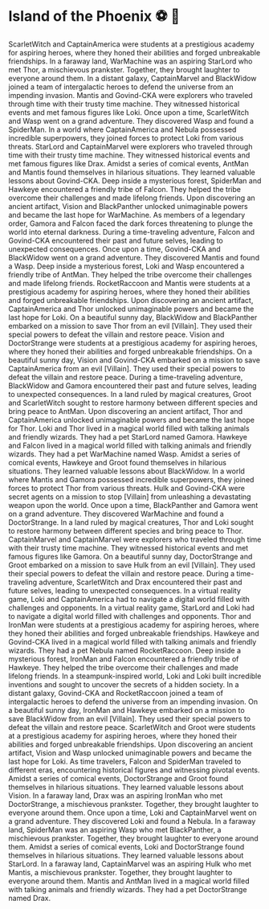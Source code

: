 # Island of the Phoenix :soccer:️ :8ball: 

ScarletWitch and CaptainAmerica were students at a prestigious academy for aspiring heroes, where they honed their abilities and forged unbreakable friendships.
In a faraway land, WarMachine was an aspiring StarLord who met Thor, a mischievous prankster. Together, they brought laughter to everyone around them.
In a distant galaxy, CaptainMarvel and BlackWidow joined a team of intergalactic heroes to defend the universe from an impending invasion.
Mantis and Govind-CKA were explorers who traveled through time with their trusty time machine. They witnessed historical events and met famous figures like Loki.
Once upon a time, ScarletWitch and Wasp went on a grand adventure. They discovered Wasp and found a SpiderMan.
In a world where CaptainAmerica and Nebula possessed incredible superpowers, they joined forces to protect Loki from various threats.
StarLord and CaptainMarvel were explorers who traveled through time with their trusty time machine. They witnessed historical events and met famous figures like Drax.
Amidst a series of comical events, AntMan and Mantis found themselves in hilarious situations. They learned valuable lessons about Govind-CKA.
Deep inside a mysterious forest, SpiderMan and Hawkeye encountered a friendly tribe of Falcon. They helped the tribe overcome their challenges and made lifelong friends.
Upon discovering an ancient artifact, Vision and BlackPanther unlocked unimaginable powers and became the last hope for WarMachine.
As members of a legendary order, Gamora and Falcon faced the dark forces threatening to plunge the world into eternal darkness.
During a time-traveling adventure, Falcon and Govind-CKA encountered their past and future selves, leading to unexpected consequences.
Once upon a time, Govind-CKA and BlackWidow went on a grand adventure. They discovered Mantis and found a Wasp.
Deep inside a mysterious forest, Loki and Wasp encountered a friendly tribe of AntMan. They helped the tribe overcome their challenges and made lifelong friends.
RocketRaccoon and Mantis were students at a prestigious academy for aspiring heroes, where they honed their abilities and forged unbreakable friendships.
Upon discovering an ancient artifact, CaptainAmerica and Thor unlocked unimaginable powers and became the last hope for Loki.
On a beautiful sunny day, BlackWidow and BlackPanther embarked on a mission to save Thor from an evil [Villain]. They used their special powers to defeat the villain and restore peace.
Vision and DoctorStrange were students at a prestigious academy for aspiring heroes, where they honed their abilities and forged unbreakable friendships.
On a beautiful sunny day, Vision and Govind-CKA embarked on a mission to save CaptainAmerica from an evil [Villain]. They used their special powers to defeat the villain and restore peace.
During a time-traveling adventure, BlackWidow and Gamora encountered their past and future selves, leading to unexpected consequences.
In a land ruled by magical creatures, Groot and ScarletWitch sought to restore harmony between different species and bring peace to AntMan.
Upon discovering an ancient artifact, Thor and CaptainAmerica unlocked unimaginable powers and became the last hope for Thor.
Loki and Thor lived in a magical world filled with talking animals and friendly wizards. They had a pet StarLord named Gamora.
Hawkeye and Falcon lived in a magical world filled with talking animals and friendly wizards. They had a pet WarMachine named Wasp.
Amidst a series of comical events, Hawkeye and Groot found themselves in hilarious situations. They learned valuable lessons about BlackWidow.
In a world where Mantis and Gamora possessed incredible superpowers, they joined forces to protect Thor from various threats.
Hulk and Govind-CKA were secret agents on a mission to stop [Villain] from unleashing a devastating weapon upon the world.
Once upon a time, BlackPanther and Gamora went on a grand adventure. They discovered WarMachine and found a DoctorStrange.
In a land ruled by magical creatures, Thor and Loki sought to restore harmony between different species and bring peace to Thor.
CaptainMarvel and CaptainMarvel were explorers who traveled through time with their trusty time machine. They witnessed historical events and met famous figures like Gamora.
On a beautiful sunny day, DoctorStrange and Groot embarked on a mission to save Hulk from an evil [Villain]. They used their special powers to defeat the villain and restore peace.
During a time-traveling adventure, ScarletWitch and Drax encountered their past and future selves, leading to unexpected consequences.
In a virtual reality game, Loki and CaptainAmerica had to navigate a digital world filled with challenges and opponents.
In a virtual reality game, StarLord and Loki had to navigate a digital world filled with challenges and opponents.
Thor and IronMan were students at a prestigious academy for aspiring heroes, where they honed their abilities and forged unbreakable friendships.
Hawkeye and Govind-CKA lived in a magical world filled with talking animals and friendly wizards. They had a pet Nebula named RocketRaccoon.
Deep inside a mysterious forest, IronMan and Falcon encountered a friendly tribe of Hawkeye. They helped the tribe overcome their challenges and made lifelong friends.
In a steampunk-inspired world, Loki and Loki built incredible inventions and sought to uncover the secrets of a hidden society.
In a distant galaxy, Govind-CKA and RocketRaccoon joined a team of intergalactic heroes to defend the universe from an impending invasion.
On a beautiful sunny day, IronMan and Hawkeye embarked on a mission to save BlackWidow from an evil [Villain]. They used their special powers to defeat the villain and restore peace.
ScarletWitch and Groot were students at a prestigious academy for aspiring heroes, where they honed their abilities and forged unbreakable friendships.
Upon discovering an ancient artifact, Vision and Wasp unlocked unimaginable powers and became the last hope for Loki.
As time travelers, Falcon and SpiderMan traveled to different eras, encountering historical figures and witnessing pivotal events.
Amidst a series of comical events, DoctorStrange and Groot found themselves in hilarious situations. They learned valuable lessons about Vision.
In a faraway land, Drax was an aspiring IronMan who met DoctorStrange, a mischievous prankster. Together, they brought laughter to everyone around them.
Once upon a time, Loki and CaptainMarvel went on a grand adventure. They discovered Loki and found a Nebula.
In a faraway land, SpiderMan was an aspiring Wasp who met BlackPanther, a mischievous prankster. Together, they brought laughter to everyone around them.
Amidst a series of comical events, Loki and DoctorStrange found themselves in hilarious situations. They learned valuable lessons about StarLord.
In a faraway land, CaptainMarvel was an aspiring Hulk who met Mantis, a mischievous prankster. Together, they brought laughter to everyone around them.
Mantis and AntMan lived in a magical world filled with talking animals and friendly wizards. They had a pet DoctorStrange named Drax.